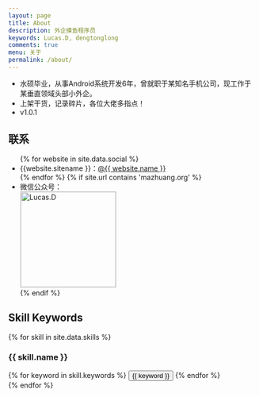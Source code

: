 ```yaml
---
layout: page
title: About
description: 外企摸鱼程序员
keywords: Lucas.D, dengtonglong
comments: true
menu: 关于
permalink: /about/
---
```


- 水硕毕业，从事Android系统开发6年，曾就职于某知名手机公司，现工作于某垂直领域头部小外企。
- 上架干货，记录碎片，各位大佬多指点！
- v1.0.1


## 联系

<ul>
{% for website in site.data.social %}
<li>{{website.sitename }}：<a href="{{ website.url }}" target="_blank">@{{ website.name }}</a></li>
{% endfor %}
{% if site.url contains 'mazhuang.org' %}
<li>
微信公众号：<br />
<img style="height:192px;width:192px;border:1px solid lightgrey;" src="{{ site.url }}/assets/images/qrcode.jpg" alt="Lucas.D" />
</li>
{% endif %}
</ul>


## Skill Keywords

{% for skill in site.data.skills %}
### {{ skill.name }}
<div class="btn-inline">
{% for keyword in skill.keywords %}
<button class="btn btn-outline" type="button">{{ keyword }}</button>
{% endfor %}
</div>
{% endfor %}
